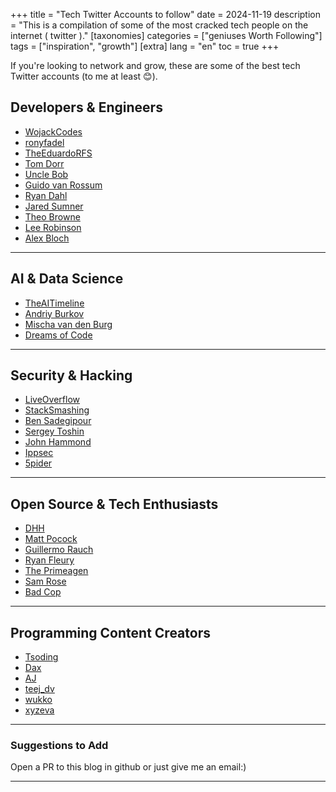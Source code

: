 +++
title = "Tech Twitter Accounts to follow"
date = 2024-11-19
description = "This is a compilation of some of the most cracked tech people on the internet ( twitter )."
[taxonomies]
categories = ["geniuses Worth Following"]
tags = ["inspiration", "growth"]
[extra]
lang = "en"
toc = true
+++

<!-- # Great Tech-Focused Twitter Accounts   -->

If you're looking to network and grow, these are some of the best tech Twitter accounts (to me at least 😊).

## Developers & Engineers

- [WojackCodes](https://x.com/wojakcodes)
- [ronyfadel](https://x.com/ronyfadel)
- [TheEduardoRFS](https://x.com/TheEduardoRFS)
- [Tom Dorr](https://x.com/tom_doerr)
- [Uncle Bob](https://x.com/unclebobmartin)
- [Guido van Rossum](https://x.com/gvanrossum)
- [Ryan Dahl](https://x.com/rough__sea)
- [Jared Sumner](https://x.com/jarredsumner)
- [Theo Browne](https://x.com/theo)
- [Lee Robinson](https://x.com/leeerob)
- [Alex Bloch](https://x.com/_alexblokh)

---

## AI & Data Science

- [TheAITimeline](https://x.com/TheAITimeline)
- [Andriy Burkov](https://x.com/burkov)
- [Mischa van den Burg](https://x.com/mischa_vdburg)
- [Dreams of Code](https://x.com/dreamsofcode_io)

---

## Security & Hacking

- [LiveOverflow](https://x.com/LiveOverflow)
- [StackSmashing](https://x.com/ghidraninja)
- [Ben Sadegipour](https://x.com/NahamSec)
- [Sergey Toshin](https://x.com/_bagipro)
- [John Hammond](https://x.com/_JohnHammond)
- [Ippsec](https://x.com/ippsec)
- [5pider](https://x.com/C5pider)

---

## Open Source & Tech Enthusiasts

- [DHH](https://x.com/dhh)
- [Matt Pocock](https://x.com/mattpocockuk)
- [Guillermo Rauch](https://x.com/rauchg)
- [Ryan Fleury](https://x.com/ryanjfleury)
- [The Primeagen](https://x.com/ThePrimeagen)
- [Sam Rose](https://x.com/samwhoo)
- [Bad Cop](https://x.com/badcop_)

---

## Programming Content Creators

- [Tsoding](https://x.com/tsoding)
- [Dax](https://x.com/thdxr)
- [AJ](https://x.com/astuyve)
- [teej_dv](https://x.com/teej_dv)
- [wukko](https://x.com/uwukko)
- [xyzeva](https://x.com/xyz3va)

---

### Suggestions to Add

Open a PR to this blog in github or just give me an email:)

---
